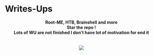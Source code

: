 # Writes-Ups
<p align="center">
  <b>Root-ME, HTB, Brainshell and more</b><br>
  <b>Star the repo !</b><br>
  <b>Lots of WU are not finished I don't have lot of motivation for end it</b><br>
  <br><br>
  <img src="https://cdn.discordapp.com/attachments/858117820817473548/866125614883799060/myreadme.gif">
</p>
